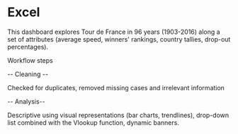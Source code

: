 # Excel

This dashboard explores Tour de France in 96 years (1903-2016) along a set of attributes (average speed, winners' rankings, country tallies, drop-out percentages).

Workflow steps

-- Cleaning --

Checked for duplicates, removed missing cases and irrelevant information 

-- Analysis--

Descriptive using visual representations (bar charts, trendlines), drop-down list combined with the Vlookup function, dynamic banners.

